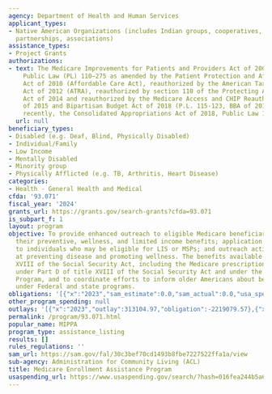 ```yaml
---
agency: Department of Health and Human Services
applicant_types:
- Native American Organizations (includes Indian groups, cooperatives, corporations,
  partnerships, associations)
assistance_types:
- Project Grants
authorizations:
- text: The Medicare Improvements for Patients and Providers Act of 2008—Section 119,
    Public Law (PL) 110–275 as amended by the Patient Protection and Affordable Care
    Act of 2010 (Affordable Care Act), reauthorized by the American Taxpayer Relief
    Act of 2012 (ATRA), reauthorized by section 110 of the Protecting Access to Medicare
    Act of 2014 and reauthorized by the Medicare Access and CHIP Reauthorization Act
    of 2015 and Bipartisan Budget Act of 2018 (P.L. 115-123, BBA of 2018). and most
    recently, the Consolidated Appropriations Act of 2018, Public Law 115-141.
  url: null
beneficiary_types:
- Disabled (e.g. Deaf, Blind, Physically Disabled)
- Individual/Family
- Low Income
- Mentally Disabled
- Minority group
- Physically Afflicted (e.g. TB, Arthritis, Heart Disease)
categories:
- Health - General Health and Medical
cfda: '93.071'
fiscal_year: '2024'
grants_url: https://grants.gov/search-grants?cfda=93.071
is_subpart_f: 1
layout: program
objective: To provide enhanced outreach to eligible Medicare beneficiaries regarding
  their preventive, wellness, and limited income benefits; application assistance
  to individuals who may be eligible for LIS or MSPs; and outreach activities aimed
  at preventing disease and promoting wellness. The benefits available under title
  XVIII of the Social Security Act, including the Medicare prescription  drug benefit
  under Part D of title XVIII of the Social Security Act and under the Medicare Savings
  Program, and to coordinate efforts to inform older Americans about benefits available
  under Federal and state programs.
obligations: '[{"x":"2023","sam_estimate":0.0,"sam_actual":0.0,"usa_spending_actual":38055292.04},{"x":"2024","sam_estimate":0.0,"sam_actual":0.0,"usa_spending_actual":56396627.9},{"x":"2025","sam_estimate":0.0,"sam_actual":0.0,"usa_spending_actual":0.0}]'
other_program_spending: null
outlays: '[{"x":"2023","outlay":313104.97,"obligation":-2219079.57},{"x":"2024","outlay":1925280.88,"obligation":44137156.0},{"x":"2025","outlay":0.0,"obligation":0.0}]'
permalink: /program/93.071.html
popular_name: MIPPA
program_type: assistance_listing
results: []
rules_regulations: ''
sam_url: https://sam.gov/fal/30c3bef70cd1493b8fbe7227522ffa1a/view
sub-agency: Administration for Community Living (ACL)
title: Medicare Enrollment Assistance Program
usaspending_url: https://www.usaspending.gov/search/?hash=016fea244b5a63a9a585cd41c9930f73
---
```

